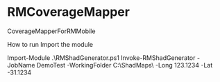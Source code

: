 # RMCoverageMapper
CoverageMapperForRMMobile

How to run 
Import the module

Import-Module .\RMShadGenerator.ps1
 Invoke-RMShadGenerator -JobName DemoTest -WorkingFolder C:\ShadMaps\ -Long 123.1234 -Lat -31.1234
